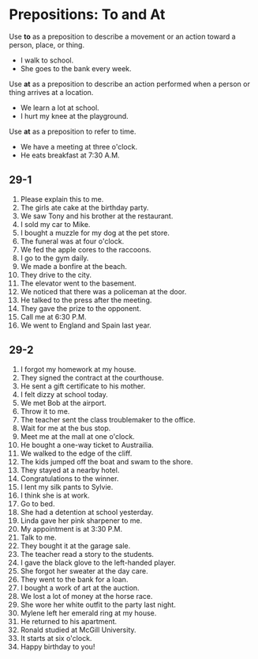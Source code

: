 # Prepositions: To and At

Use **to** as a preposition to describe a movement or an action toward a person, place, or thing.
- I walk to school.
- She goes to the bank every week.

Use **at** as a preposition to describe an action performed when a person or thing arrives at a location.
- We learn a lot at school.
- I hurt my knee at the playground.

Use **at** as a preposition to refer to time.
- We have a meeting at three o'clock.
- He eats breakfast at 7:30 A.M.

## 29-1

1. Please explain this to me.
1. The girls ate cake at the birthday party.
1. We saw Tony and his brother at the restaurant.
1. I sold my car to Mike.
1. I bought a muzzle for my dog at the pet store.
1. The funeral was at four o'clock.
1. We fed the apple cores to the raccoons.
1. I go to the gym daily.
1. We made a bonfire at the beach.
1. They drive to the city.
1. The elevator went to the basement.
1. We noticed that there was a policeman at the door.
1. He talked to the press after the meeting.
1. They gave the prize to the opponent.
1. Call me at 6:30 P.M.
1. We went to England and Spain last year.

## 29-2

1. I forgot my homework at my house.
1. They signed the contract at the courthouse.
1. He sent a gift certificate to his mother.
1. I felt dizzy at school today.
1. We met Bob at the airport.
1. Throw it to me.
1. The teacher sent the class troublemaker to the office.
1. Wait for me at the bus stop.
1. Meet me at the mall at one o'clock.
1. He bought a one-way ticket to Austrailia.
1. We walked to the edge of the cliff.
1. The kids jumped off the boat and swam to the shore.
1. They stayed at a nearby hotel.
1. Congratulations to the winner.
1. I lent my silk pants to Sylvie.
1. I think she is at work.
1. Go to bed.
1. She had a detention at school yesterday.
1. Linda gave her pink sharpener to me.
1. My appointment is at 3:30 P.M.
1. Talk to me.
1. They bought it at the garage sale.
1. The teacher read a story to the students.
1. I gave the black glove to the left-handed player.
1. She forgot her sweater at the day care.
1. They went to the bank for a loan.
1. I bought a work of art at the auction.
1. We lost a lot of money at the horse race.
1. She wore her white outfit to the party last night.
1. Mylene left her emerald ring at my house.
1. He returned to his apartment.
1. Ronald studied at McGill University.
1. It starts at six o'clock.
1. Happy birthday to you!
